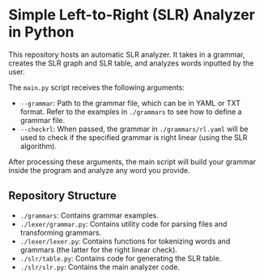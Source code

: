 # Simple Left-to-Right (SLR) Analyzer in Python

This repository hosts an automatic SLR analyzer. It takes in a grammar, creates the SLR graph and SLR table, and analyzes words inputted by the user.

The `main.py` script receives the following arguments:

- `--grammar`: Path to the grammar file, which can be in YAML or TXT format. Refer to the examples in `./grammars` to see how to define a grammar file.
- `--checkrl`: When passed, the grammar in `./grammars/rl.yaml` will be used to check if the specified grammar is right linear (using the SLR algorithm).

After processing these arguments, the main script will build your grammar inside the program and analyze any word you provide.

## Repository Structure

- `./grammars`: Contains grammar examples.
- `./lexer/grammar.py`: Contains utility code for parsing files and transforming grammars.
- `./lexer/lexer.py`: Contains functions for tokenizing words and grammars (the latter for the right linear check).
- `./slr/table.py`: Contains code for generating the SLR table.
- `./slr/slr.py`: Contains the main analyzer code.
